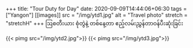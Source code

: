 +++
title: "Tour Duty for Day"
date: 2020-09-09T14:44:06+06:30
tags  = ["Yangon"]
[[images]]
  src  = "/img/ytd1.jpg"
  alt  = "Travel photo"
  stretch = "stretchH"
+++
ဩစတီးယား စုံတွဲနဲ့ တစ်နေ့တာ ဧည့်လမ်းညွှန်တာဝန်ပီးဆုံးခြင်း
<!--more-->
{{< pimg src="/img/ytd2.jpg">}}
{{< pimg src="/img/ytd3.jpg">}}